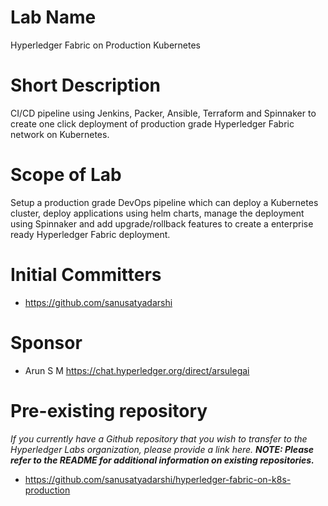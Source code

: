 # Lab Name
Hyperledger Fabric on Production Kubernetes

# Short Description
CI/CD pipeline using Jenkins, Packer, Ansible, Terraform and Spinnaker to create one click deployment of production grade Hyperledger Fabric network on Kubernetes.

# Scope of Lab
Setup a production grade DevOps pipeline which can deploy a Kubernetes cluster, deploy applications using helm charts, manage the deployment using Spinnaker and add upgrade/rollback features to create a enterprise ready Hyperledger Fabric deployment.

# Initial Committers
- https://github.com/sanusatyadarshi

# Sponsor
- Arun S M 
https://chat.hyperledger.org/direct/arsulegai 

# Pre-existing repository
_If you currently have a Github repository that you wish to transfer to the Hyperledger Labs organization, please provide a link here. **NOTE: Please refer to the README for additional information on existing repositories.**_
- https://github.com/sanusatyadarshi/hyperledger-fabric-on-k8s-production
